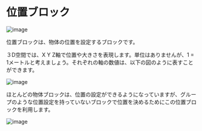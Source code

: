# 位置ブロック
![image](https://github.com/levelenter/blockvrock_doc/assets/43167728/b0340b0e-f1b7-4399-9628-30f088430e5e)

位置ブロックは、物体の位置を設定するブロックです。

３D空間では、X Y Z軸で位置や大きさを表現します。単位はありませんが、1 = 1メートルと考えましょう。それぞれの軸の数値は、以下の図のように表すことができます。

![image](https://github.com/levelenter/blockvrock_doc/assets/43167728/91fdb8cf-b045-4945-8bdb-ccace1fb046e)


ほとんどの物体ブロックは、位置の設定ができるようになっていますが、グループのような位置設定を持っていないブロックで位置を決めるためにこの位置ブロックを利用します。

![image](https://github.com/levelenter/blockvrock_doc/assets/43167728/6dadf67d-3d8e-402a-aad7-b0c52af64a63)

